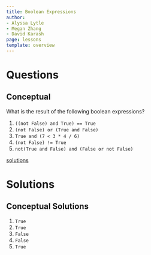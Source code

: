 ```yaml
---
title: Boolean Expressions
author:
- Alyssa Lytle
- Megan Zhang
- David Karash
page: lessons
template: overview
---
```


# Questions

## Conceptual

What is the result of the following boolean expressions?  

1. `((not False) and True) == True`  
2. `(not False) or (True and False)`  
3. `True and (7 < 3 * 4 / 6)`  
4. `(not False) != True`  
5. `not(True and False) and (False or not False)` 

[solutions](#conceptual-solutions)

# Solutions

## Conceptual Solutions

1. `True`  
2. `True`  
3. `False`  
4. `False`  
5. `True`